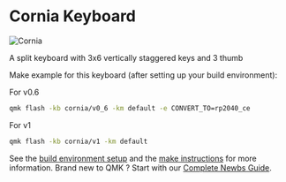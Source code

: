 # Cornia Keyboard

![Cornia]()

A split keyboard with 3x6 vertically staggered keys and 3 thumb 

Make example for this keyboard (after setting up your build environment):

For v0.6
```sh
qmk flash -kb cornia/v0_6 -km default -e CONVERT_TO=rp2040_ce
```

For v1
```sh
qmk flash -kb cornia/v1 -km default
```

See the [build environment setup](https://docs.qmk.fm/#/getting_started_build_tools) and the [make instructions](https://docs.qmk.fm/#/getting_started_make_guide) for more information. Brand new to QMK ? Start with our [Complete Newbs Guide](https://docs.qmk.fm/#/newbs).
